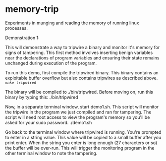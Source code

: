 memory-trip
===========

Experiments in munging and reading the memory of running linux processes.


Demonstration 1:

This will demonstrate a way to tripwire a binary and monitor it's memory for signs of tampering. This first method involves inserting benign variables near the declarations of program variables and ensuring their state remains unchanged during execution of the program.

To run this demo, first compile the tripwired binary. This binary contains an exploitable buffer overflow but also contains tripwires as described above. 
```make tripwired```

The binary will be compiled to ./bin/tripwired. Before moving on, run this binary by typing this:
./bin/tripwired


Now, in a separate terminal window, start demo1.sh. This script will monitor the tripwire in the program we just compiled and ran for tampering. The script will need root access to view the program's memory so you'll be asked for your sudo password.
./demo1.sh

Go back to the terminal window where tripwired is running. You're prompted to enter in a string value. This value will be copied to a small buffer after you print enter. When the string you enter is long enough (27 characters or so) the buffer will be over-run. This will trigger the monitoring program in the other terminal window to note the tampering.

